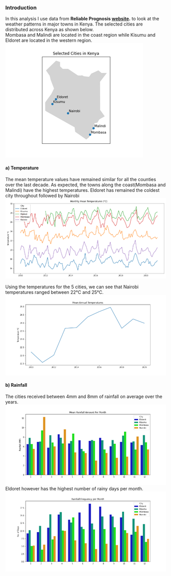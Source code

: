 ### Introduction
In this analysis I use data from **Reliable Prognosis [website](https://rp5.ru/).** to look at the weather patterns in major towns in Kenya.
The selected cities are distributed across Kenya as shown below.<br>
Mombasa and Malindi are located in the coast region while Kisumu and Eldoret are located in the western region.
![location](img/selected_cities.png)

#### a) Temperature
The mean temperature values have remained similar for all the counties over the last decade. As expected, the towns along the coast(Mombasa and Malindi) have the highest temperatures. Eldoret has remained the coldest city throughout followed by Nairobi
![monthly temp](img/mean_monthly_temp.png)

Using the temperatures for the 5 cities, we can see that Nairobi temperatures ranged between 22°C and 25°C.
![annual temp](img/mean_annual_temp.png)

#### b) Rainfall 
The cities received between 4mm and 8mm of rainfall on average over the years.
![monthly rainfall](img/monthly_city_mean_rainfall.png)
Eldoret however has the highest number of rainy days per month.
![monthly rainfall freq](img/monthly_city_rainfall_freq.png)